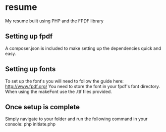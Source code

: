 # resume
My resume built using PHP and the FPDF library

## Setting up fpdf
A composer.json is included to make setting up the dependencies quick and easy.

## Setting up fonts
To set up the font's you will need to follow the guide here: http://www.fpdf.org/
You need to store the font in your fpdf's font directory. 
When using the makeFont use the .ttf files provided.

## Once setup is complete
Simply navigate to your folder and run the following command in your console:
php initiate.php

